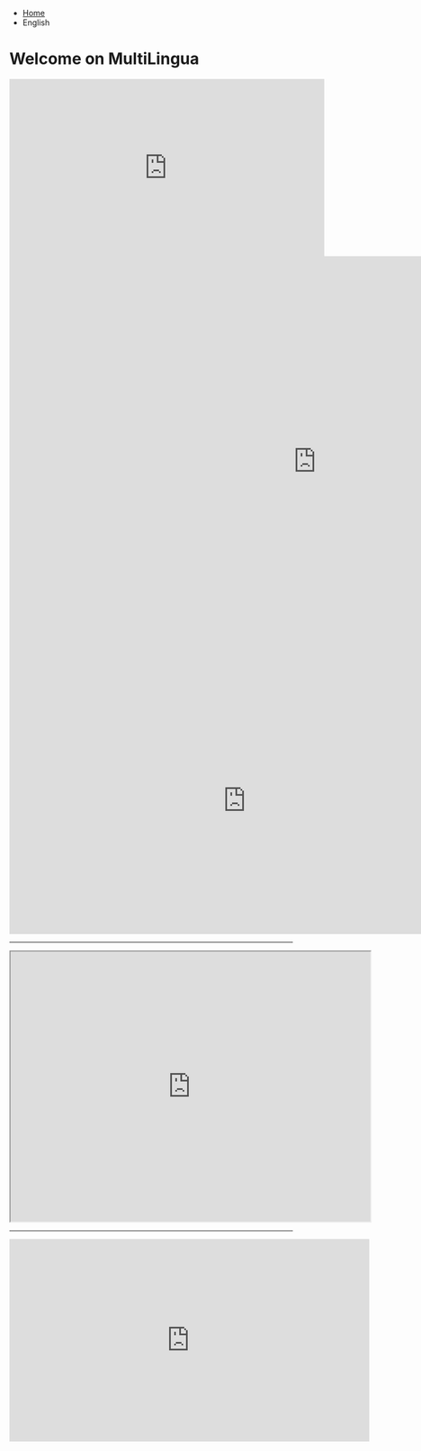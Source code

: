 <ul class="breadcrumb">
  <li><a href="index.html">Home</a></li>
  <li>English</li>
  </ul>

<h1>Welcome on MultiLingua</h1>


 <iframe width="560" height="315" src="https://www.youtube.com/embed/qHdBxYeYTtk?rel=0" frameborder="0" allowfullscreen></iframe>
 
 <iframe src="https://h5p.org/h5p/embed/136148" width="1090" height="730" frameborder="0" allowfullscreen="allowfullscreen"></iframe><script src="https://h5p.org/sites/all/modules/h5p/library/js/h5p-resizer.js" charset="UTF-8"></script>


<iframe width="840" height="475" src="https://www.youtube.com/embed/6m-oSugqKKY?rel=0&amp;controls=0&amp;showinfo=0" frameborder="0" allowfullscreen></iframe>

<hr>

<iframe src="https://www.google.com/maps/d/embed?mid=1JYS6ay0CmAt2Z6jAn5aPa0hmFMnPSjqp" width="640" height="480"></iframe>

<hr>

<iframe width="640" height="360" src="https://www.powtoon.com/embed/bwLs46WBnrO/" frameborder="0"></iframe>
